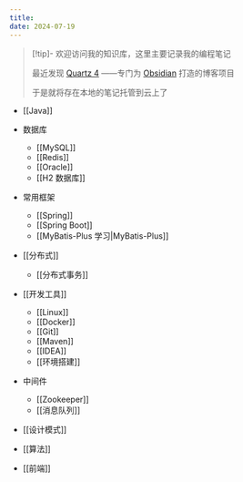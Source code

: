 ```yaml
---
title: 
date: 2024-07-19
---
```


> [!tip]- 欢迎访问我的知识库，这里主要记录我的编程笔记
> 
> 最近发现 [Quartz 4](https://quartz.jzhao.xyz/) ——专门为 [Obsidian](https://obsidian.md/) 打造的博客项目
> 
> 于是就将存在本地的笔记托管到云上了

- [[Java]]
	
- 数据库
	- [[MySQL]]
	- [[Redis]]
	- [[Oracle]]
	- [[H2 数据库]]
    
- 常用框架
	- [[Spring]]
	- [[Spring Boot]]
	- [[MyBatis-Plus 学习|MyBatis-Plus]]
    
- [[分布式]]
	- [[分布式事务]]
    
- [[开发工具]]
	- [[Linux]]
	- [[Docker]]
	- [[Git]]
	- [[Maven]]
	- [[IDEA]]
	- [[环境搭建]]
    
- 中间件
	- [[Zookeeper]]
	- [[消息队列]]
	
- [[设计模式]]
	
- [[算法]]
	
- [[前端]]

